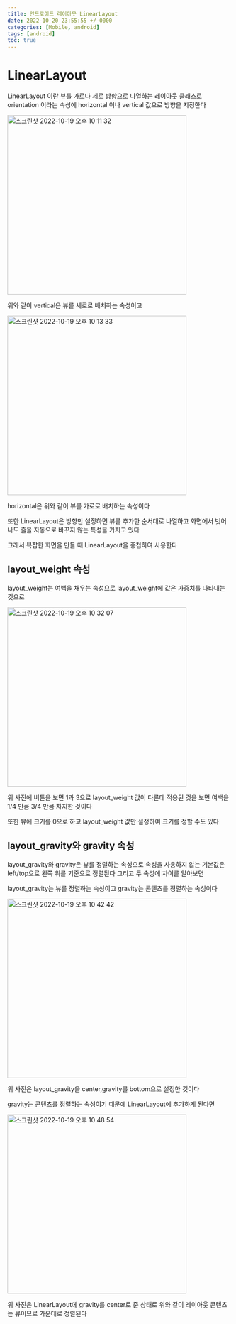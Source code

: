 ```yaml
---
title: 안드로이드 레이아웃 LinearLayout
date: 2022-10-20 23:55:55 +/-0000
categories: [Mobile, android]
tags: [android]
toc: true
---
```


# LinearLayout

LinearLayout 이란 뷰를 가로나 세로 방향으로 나열하는 레이아웃 클래스로
orientation 이라는 속성에 horizontal 이나 vertical 값으로 방향을 지정한다

<img width="404" alt="스크린샷 2022-10-19 오후 10 11 32" src="https://user-images.githubusercontent.com/102157871/196704123-b5bc0f98-2d40-42be-81f4-2ded4b2e2458.png">

위와 같이 vertical은 뷰를 세로로 배치하는 속성이고 


<img width="404" alt="스크린샷 2022-10-19 오후 10 13 33" src="https://user-images.githubusercontent.com/102157871/196704127-be7b70c4-123f-466f-a0be-c2d428c527dc.png">


horizontal은 위와 같이 뷰를 가로로 배치하는 속성이다

또한 LinearLayout은 방향만 설정하면 뷰를 추가한 순서대로 나열하고
화면에서 벗어나도 줄을 자동으로 바꾸지 않는 특성을 가지고 있다


그래서 복잡한 화면을 만들 때 LinearLayout을 중첩하여 사용한다

## layout_weight 속성

layout_weight는 여백을 채우는 속성으로 layout_weight에 값은 가중치를 나타내는 것으로

<img width="404" alt="스크린샷 2022-10-19 오후 10 32 07" src="https://user-images.githubusercontent.com/102157871/196705866-38fc0ce0-3998-44f6-a1cf-5ef6fb1dfdc2.png">

위 사진에 버튼을 보면 1과 3으로 layout_weight 값이 다른데 적용된 것을 보면
여백을 1/4 만큼 3/4 만큼 차지한 것이다

또한 뷰에 크기를 0으로 하고 layout_weight 값만 설정하여 크기를 정할 수도 있다

## layout_gravity와 gravity 속성

layout_gravity와 gravity은 뷰를 정렬하는 속성으로 속성을 사용하지 않는 기본값은
left/top으로 왼쪽 위를 기준으로 정렬된다 그리고 두 속성에 차이를 알아보면

layout_gravity는 뷰를 정렬하는 속성이고 gravity는
콘텐츠를 정렬하는 속성이다

<img width="404" alt="스크린샷 2022-10-19 오후 10 42 42" src="https://user-images.githubusercontent.com/102157871/196708396-ec483609-769c-495d-a660-1dfb1ae6d557.png">

위 사진은 layout_gravity을 center,gravity를 bottom으로
설정한 것이다

gravity는 콘텐츠를 정렬하는 속성이기 때문에 LinearLayout에 추가하게 된다면

<img width="404" alt="스크린샷 2022-10-19 오후 10 48 54" src="https://user-images.githubusercontent.com/102157871/196709851-6f5a2ab2-2ad8-4f0e-b5be-e13886da6810.png">

위 사진은 LinearLayout에 gravity를 center로 준 상태로
위와 같이 레이아웃 콘텐츠는 뷰이므로 가운데로 정렬된다